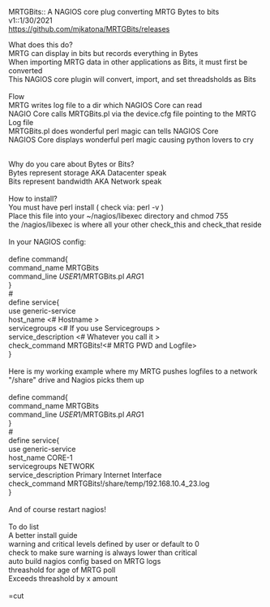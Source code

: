 MRTGBits:: A NAGIOS core plug converting MRTG Bytes to bits<br>
v1::1/30/2021<br>
https://github.com/mjkatona/MRTGBits/releases<br>

What does this do?<br>
MRTG can display in bits but records everything in Bytes<br>
When importing MRTG data in other applications as Bits, it must first be converted<br>
This NAGIOS core plugin will convert, import, and set threadsholds as Bits<br>
<br>
Flow<br>
MRTG writes log file to a dir which NAGIOS Core can read<br>
NAGIO Core calls MRTGBits.pl via the device.cfg file pointing to the MRTG Log file<br>
MRTGBits.pl does wonderful perl magic can tells NAGIOS Core<br>
NAGIOS Core displays wonderful perl magic causing python lovers to cry<br>
<br>

Why do you care about Bytes or Bits?<br>
Bytes represent storage AKA Datacenter speak<br>
Bits represent bandwidth AKA Network speak<br>
<br>
How to install?<br>
You must have perl install ( check via: perl -v )<br>
Place this file into your ~/nagios/libexec directory and chmod 755<br>
the /nagios/libexec is where all your other check_this and check_that reside<br>
<br>
In your NAGIOS config:<br>
<br>
define command{<BR>
 command_name MRTGBits<BR>
 command_line $USER1$/MRTGBits.pl $ARG1$<BR>
 }<BR>
 #<br> 
define service{<br>
use generic-service<br>
host_name <# Hostname ><br>
servicegroups <# If you use Servicegroups ><br>
service_description <# Whatever you call it ><br>
check_command MRTGBits!<# MRTG PWD and Logfile><br>
}<br>
<br>
Here is my working example where my MRTG pushes logfiles to a network "/share" drive and Nagios picks them up<br>
<br>
define command{<BR>
 command_name MRTGBits<BR>
 command_line $USER1$/MRTGBits.pl $ARG1$<BR>
 }<BR>
#<br>
define service{<br>
use generic-service<br>
host_name CORE-1<br>
servicegroups NETWORK<br>
service_description Primary Internet Interface<br>
check_command MRTGBits!/share/temp/192.168.10.4_23.log<br>
}<br>
<br>
And of course restart nagios!<br>
<br>
To do list<br>
A better install guide<br>
warning and critical levels defined by user or default to 0<br>
check to make sure warning is always lower than critical<br>
auto build nagios config based on MRTG logs<br>
threashold for age of MRTG poll<br>
Exceeds threashold by x amount<br>
<br>
=cut<br>
